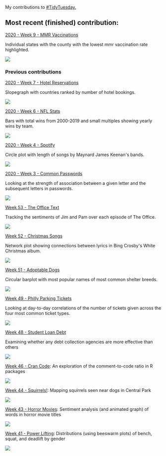 My contributions to [#TidyTuesday.](https://github.com/rfordatascience/tidytuesday)

## Most recent (finished) contribution:
[2020 - Week 9 - MMR Vaccinations](https://github.com/ekholme/TidyTuesday/blob/master/2020%20-%209%20-%20measles/measles%20script.R)

Individual states with the county with the lowest mmr vaccination rate highlighted.

![](https://github.com/ekholme/TidyTuesday/blob/master/2020%20-%209%20-%20measles/measles_plot.jpeg)

### Previous contributions
[2020 - Week 7 - Hotel Reservations](https://github.com/ekholme/TidyTuesday/blob/master/2020%20-%207%20-%20hotel%20bookings/hotels%20script.Rmd)

Slopegraph with countries ranked by number of hotel bookings.

![](https://github.com/ekholme/TidyTuesday/blob/master/2020%20-%207%20-%20hotel%20bookings/hotel%20plot.jpg)

[2020 - Week 6 - NFL Stats](https://github.com/ekholme/TidyTuesday/blob/master/2020%20-%206%20-%20nfl%20attendance/nfl%20attendance%20script.R)

Bars with total wins from 2000-2019 and small multiples showing yearly wins by team.

![](https://github.com/ekholme/TidyTuesday/blob/master/2020%20-%206%20-%20nfl%20attendance/full_nfl.jpeg)

[2020 - Week 4 - Spotify](https://github.com/ekholme/TidyTuesday/blob/master/2020%20-%204%20-%20spotify/maynaRd%20script.R)

Circle plot with length of songs by Maynard James Keenan's bands.

![](https://github.com/ekholme/TidyTuesday/blob/master/2020%20-%204%20-%20spotify/mjk_circle.jpg)

[2020 - Week 3 - Common Passwords](https://github.com/ekholme/TidyTuesday/blob/master/2020%20-%203%20-%20passwords/passwords%20script.R)

Looking at the strength of association between a given letter and the subsequent letters in passwords.

![](https://github.com/ekholme/TidyTuesday/blob/master/2020%20-%203%20-%20passwords/password_pairs_viz.jpg)

[Week 53 - The Office Text](https://github.com/ekholme/TidyTuesday/blob/master/53%20-%20the%20office/jim%20pam%20script.Rmd)

Tracking the sentiments of Jim and Pam over each episode of The Office.

![](https://github.com/ekholme/TidyTuesday/blob/master/53%20-%20the%20office/jim_pam_sentiments.jpg)

[Week 52 - Christmas Songs](https://github.com/ekholme/TidyTuesday/blob/master/52%20-%20christmas%20songs/christmas%20songs%20script.R)

Network plot showing connections between lyrics in Bing Crosby's White Christmas album.

![](https://github.com/ekholme/TidyTuesday/blob/master/52%20-%20christmas%20songs/cosby_network.jpeg)

[Week 51 - Adoptable Dogs](https://github.com/ekholme/TidyTuesday/blob/master/51%20-%20adoptable%20dogs/adoptable%20dogs%20script.R)

Circular barplot with most popular names of most common shelter breeds.

![](https://github.com/ekholme/TidyTuesday/blob/master/51%20-%20adoptable%20dogs/dog_names.jpeg)

[Week 49 - Philly Parking Tickets](https://github.com/ekholme/TidyTuesday/blob/master/49%20-%20philly%20parking/philly%20parking%20script.R)

Looking at day-to-day correlations of the number of tickets given across the four most common ticket types.

![](https://github.com/ekholme/TidyTuesday/blob/master/49%20-%20philly%20parking/philly%20parking%20viz.jpeg)

[Week 48 - Student Loan Debt](https://github.com/ekholme/TidyTuesday/blob/master/48%20-%20student%20loan%20debt/student%20loan%20viz.Rmd)

Examining whether any debt collection agencies are more effective than others

![](https://github.com/ekholme/TidyTuesday/blob/master/48%20-%20student%20loan%20debt/debt_viz.jpeg)

[Week 46 - Cran Code](https://github.com/ekholme/TidyTuesday/tree/master/46%20-%20cran%20code):
An exploration of the comment-to-code ratio in R packages

![](https://github.com/ekholme/TidyTuesday/blob/master/46%20-%20cran%20code/cran_plot.jpeg)

[Week 44 - Squirrels!](https://github.com/ekholme/TidyTuesday/tree/master/44%20-%20squirrels):
Mapping squirrels seen near dogs in Central Park

![](https://github.com/ekholme/TidyTuesday/blob/master/44%20-%20squirrels/squirrels_crop.jpeg)

[Week 43 - Horror Movies](https://github.com/ekholme/TidyTuesday/tree/master/43%20-%20horror%20movies):
Sentiment analysis (and animated graph) of words in horror movie titles

![](https://github.com/ekholme/TidyTuesday/blob/master/43%20-%20horror%20movies/horror_movies.gif)

[Week 41 - Power Lifting](https://github.com/ekholme/TidyTuesday/tree/master/41%20-%20powerlifting):
Distributions (using beeswarm plots) of bench, squat, and deadlift by gender

![](https://github.com/ekholme/TidyTuesday/blob/master/41%20-%20powerlifting/gender_vios.jpeg)
